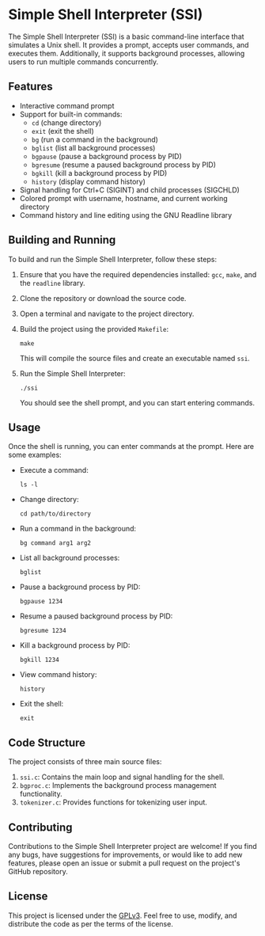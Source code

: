 # Simple Shell Interpreter (SSI)

The Simple Shell Interpreter (SSI) is a basic command-line interface that simulates a Unix shell. It provides a prompt, accepts user commands, and executes them. Additionally, it supports background processes, allowing users to run multiple commands concurrently.

## Features

- Interactive command prompt
- Support for built-in commands:
  - `cd` (change directory)
  - `exit` (exit the shell)
  - `bg` (run a command in the background)
  - `bglist` (list all background processes)
  - `bgpause` (pause a background process by PID)
  - `bgresume` (resume a paused background process by PID)
  - `bgkill` (kill a background process by PID)
  - `history` (display command history)
- Signal handling for Ctrl+C (SIGINT) and child processes (SIGCHLD)
- Colored prompt with username, hostname, and current working directory
- Command history and line editing using the GNU Readline library

## Building and Running

To build and run the Simple Shell Interpreter, follow these steps:

1. Ensure that you have the required dependencies installed: `gcc`, `make`, and the `readline` library.

2. Clone the repository or download the source code.

3. Open a terminal and navigate to the project directory.

4. Build the project using the provided `Makefile`:

   ```
   make
   ```

   This will compile the source files and create an executable named `ssi`.

5. Run the Simple Shell Interpreter:

   ```
   ./ssi
   ```

   You should see the shell prompt, and you can start entering commands.

## Usage

Once the shell is running, you can enter commands at the prompt. Here are some examples:

- Execute a command:

  ```
  ls -l
  ```

- Change directory:

  ```
  cd path/to/directory
  ```

- Run a command in the background:

  ```
  bg command arg1 arg2
  ```

- List all background processes:

  ```
  bglist
  ```

- Pause a background process by PID:

  ```
  bgpause 1234
  ```

- Resume a paused background process by PID:

  ```
  bgresume 1234
  ```

- Kill a background process by PID:

  ```
  bgkill 1234
  ```

- View command history:

  ```
  history
  ```

- Exit the shell:

  ```
  exit
  ```

## Code Structure

The project consists of three main source files:

1. `ssi.c`: Contains the main loop and signal handling for the shell.
2. `bgproc.c`: Implements the background process management functionality.
3. `tokenizer.c`: Provides functions for tokenizing user input.

## Contributing

Contributions to the Simple Shell Interpreter project are welcome! If you find any bugs, have suggestions for improvements, or would like to add new features, please open an issue or submit a pull request on the project's GitHub repository.

## License

This project is licensed under the [GPLv3](LICENSE). Feel free to use, modify, and distribute the code as per the terms of the license.
